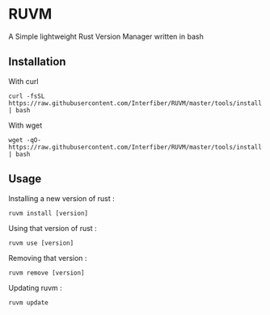 # RUVM
A Simple lightweight Rust Version Manager written in bash

## Installation

With curl
```
curl -fsSL https://raw.githubusercontent.com/Interfiber/RUVM/master/tools/install | bash
```
With wget
```
wget -qO- https://raw.githubusercontent.com/Interfiber/RUVM/master/tools/install | bash
```

## Usage

Installing a new version of rust :
```
ruvm install [version]
```
Using that version of rust :
```
ruvm use [version]
```
Removing that version :
```
ruvm remove [version]
```
Updating ruvm :
```
ruvm update
```
